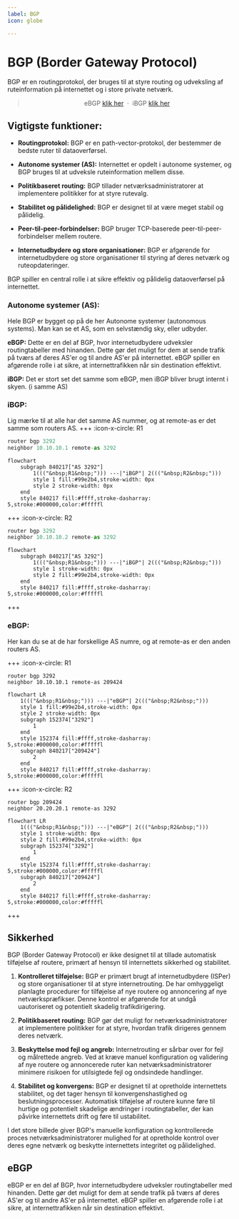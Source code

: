 ```yaml
---
label: BGP
icon: globe

---
```




# BGP (Border Gateway Protocol) 
BGP er en routingprotokol, der bruges til at styre routing og udveksling af ruteinformation på internettet og i store private netværk.

<center>

> eBGP [klik her](/Routing%20Protocols/EGP/BGP/EBGP.md) &nbsp;&middot;&nbsp;
> iBGP [klik her](/Routing%20Protocols/EGP/BGP/IBGP.md) &nbsp;
> 
</center>

## Vigtigste funktioner:

- **Routingprotokol:** BGP er en path-vector-protokol, der bestemmer de bedste ruter til dataoverførsel.

- **Autonome systemer (AS):** Internettet er opdelt i autonome systemer, og BGP bruges til at udveksle ruteinformation mellem disse.

- **Politikbaseret routing:** BGP tillader netværksadministratorer at implementere politikker for at styre rutevalg.

- **Stabilitet og pålidelighed:** BGP er designet til at være meget stabil og pålidelig.

- **Peer-til-peer-forbindelser:** BGP bruger TCP-baserede peer-til-peer-forbindelser mellem routere.

- **Internetudbydere og store organisationer:** BGP er afgørende for internetudbydere og store organisationer til styring af deres netværk og ruteopdateringer.

BGP spiller en central rolle i at sikre effektiv og pålidelig dataoverførsel på internettet.


### Autonome systemer (AS):

Hele BGP er bygget op på de her Autonome systemer (autonomous systems).
Man kan se et AS, som en selvstændig sky, eller udbyder. 




**eBGP:** Dette er en del af BGP, hvor internetudbydere udveksler routingtabeller med hinanden. Dette gør det muligt for dem at sende trafik på tværs af deres AS'er og til andre AS'er på internettet. eBGP spiller en afgørende rolle i at sikre, at internettrafikken når sin destination effektivt.

**iBGP:** Det er stort set det samme som eBGP, men iBGP bliver brugt internt i skyen. (i samme AS)<br>

### iBGP:

Lig mærke til at alle har det samme AS nummer, og at remote-as er det samme som routers AS.
+++ :icon-x-circle: R1
```js
router bgp 3292
neighbor 10.10.10.1 remote-as 3292
```
```mermaid
flowchart
	subgraph 840217["AS 3292"]
		1((("&nbsp;R1&nbsp;"))) ---|"iBGP"| 2((("&nbsp;R2&nbsp;")))
		style 1 fill:#99e2b4,stroke-width: 0px
		style 2 stroke-width: 0px
	end
	style 840217 fill:#ffff,stroke-dasharray: 5,stroke:#000000,color:#fffffl

```

+++ :icon-x-circle: R2
  ```js
router bgp 3292
neighbor 10.10.10.2 remote-as 3292
```
```mermaid
flowchart
	subgraph 840217["AS 3292"]
		1((("&nbsp;R1&nbsp;"))) ---|"iBGP"| 2((("&nbsp;R2&nbsp;")))
		style 1 stroke-width: 0px
		style 2 fill:#99e2b4,stroke-width: 0px
	end
	style 840217 fill:#ffff,stroke-dasharray: 5,stroke:#000000,color:#fffffl

```

+++



### eBGP:

Her kan du se at de har forskellige AS numre, og at remote-as er den anden routers AS. 


+++ :icon-x-circle: R1
```
router bgp 3292
neighbor 10.10.10.1 remote-as 209424
```
```mermaid
flowchart LR
	1((("&nbsp;R1&nbsp;"))) ---|"eBGP"| 2((("&nbsp;R2&nbsp;")))
	style 1 fill:#99e2b4,stroke-width: 0px
	style 2 stroke-width: 0px
	subgraph 152374["3292"]
		1
	end
	style 152374 fill:#ffff,stroke-dasharray: 5,stroke:#000000,color:#fffffl
	subgraph 840217["209424"]
		2
	end
	style 840217 fill:#ffff,stroke-dasharray: 5,stroke:#000000,color:#fffffl
```
+++ :icon-x-circle: R2

  ```
router bgp 209424
neighbor 20.20.20.1 remote-as 3292
```
```mermaid
flowchart LR
	1((("&nbsp;R1&nbsp;"))) ---|"eBGP"| 2((("&nbsp;R2&nbsp;")))
	style 1 stroke-width: 0px
	style 2 fill:#99e2b4,stroke-width: 0px
	subgraph 152374["3292"]
		1
	end
	style 152374 fill:#ffff,stroke-dasharray: 5,stroke:#000000,color:#fffffl
	subgraph 840217["209424"]
		2
	end
	style 840217 fill:#ffff,stroke-dasharray: 5,stroke:#000000,color:#fffffl
```


+++
 ## Sikkerhed 
BGP (Border Gateway Protocol) er ikke designet til at tillade automatisk tilføjelse af routere, primært af hensyn til internettets sikkerhed og stabilitet.

1. **Kontrolleret tilføjelse:** BGP er primært brugt af internetudbydere (ISPer) og store organisationer til at styre internetrouting. De har omhyggeligt planlagte procedurer for tilføjelse af nye routere og annoncering af nye netværkspræfikser. Denne kontrol er afgørende for at undgå uautoriseret og potentielt skadelig trafikdirigering.

2. **Politikbaseret routing:** BGP gør det muligt for netværksadministratorer at implementere politikker for at styre, hvordan trafik dirigeres gennem deres netværk. 

3. **Beskyttelse mod fejl og angreb:** Internetrouting er sårbar over for fejl og målrettede angreb. Ved at kræve manuel konfiguration og validering af nye routere og annoncerede ruter kan netværksadministratorer minimere risikoen for utilsigtede fejl og ondsindede handlinger.

4. **Stabilitet og konvergens:** BGP er designet til at opretholde internettets stabilitet, og det tager hensyn til konvergenshastighed og beslutningsprocesser. Automatisk tilføjelse af routere kunne føre til hurtige og potentielt skadelige ændringer i routingtabeller, der kan påvirke internettets drift og føre til ustabilitet.

I det store billede giver BGP's manuelle konfiguration og kontrollerede proces netværksadministratorer mulighed for at opretholde kontrol over deres egne netværk og beskytte internettets integritet og pålidelighed. 
 

## eBGP

eBGP er en del af BGP, hvor internetudbydere udveksler routingtabeller med hinanden. Dette gør det muligt for dem at sende trafik på tværs af deres AS'er og til andre AS'er på internettet. eBGP spiller en afgørende rolle i at sikre, at internettrafikken når sin destination effektivt.